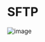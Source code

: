 # SFTP

![image](https://user-images.githubusercontent.com/93026386/183277806-8df442c1-f887-4449-8bda-ea6b244a0777.png)
